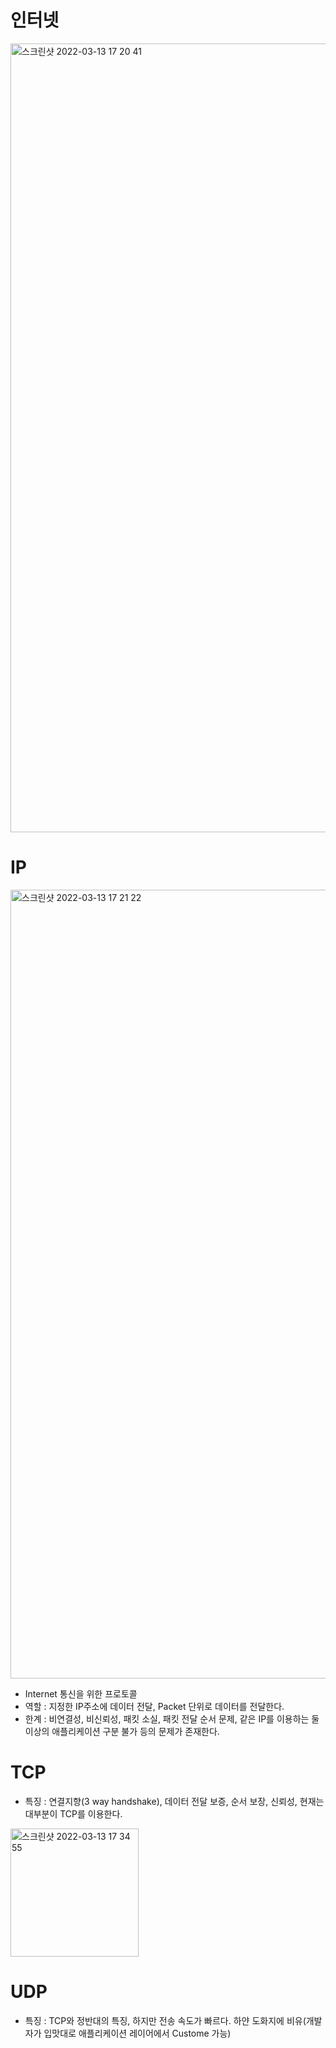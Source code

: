 인터넷
====
<img width="1262" alt="스크린샷 2022-03-13 17 20 41" src="https://user-images.githubusercontent.com/70207093/158051284-7412fadc-f2b3-4011-be1d-dd6f753a35f5.png">

IP
==
<img width="1262" alt="스크린샷 2022-03-13 17 21 22" src="https://user-images.githubusercontent.com/70207093/158051306-fac84fe4-08af-4f76-82df-7fa018bb0cf7.png">

* Internet 통신을 위한 프로토콜
* 역할 : 지정한 IP주소에 데이터 전달, Packet 단위로 데이터를 전달한다.
* 한계 : 비연결성, 비신뢰성, 패킷 소실, 패킷 전달 순서 문제, 같은 IP를 이용하는 둘 이상의 애플리케이션 구분 불가 등의 문제가 존재한다.

TCP
===
* 특징 : 연결지향(3 way handshake), 데이터 전달 보증, 순서 보장, 신뢰성, 현재는 대부분이 TCP를 이용한다.

<img width="205" alt="스크린샷 2022-03-13 17 34 55" src="https://user-images.githubusercontent.com/70207093/158051676-c8bd4cb6-ef04-4d71-a678-d611341d23a2.png">

UDP
===
* 특징 : TCP와 정반대의 특징, 하지만 전송 속도가 빠르다. 하얀 도화지에 비유(개발자가 입맛대로 애플리케이션 레이어에서 Custome 가능)

